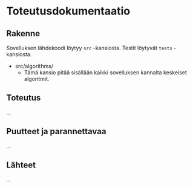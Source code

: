 # Toteutusdokumentaatio



## Rakenne

Sovelluksen lähdekoodi löytyy `src` -kansiosta. Testit löytyvät `tests` -kansiosta.

- src/algorithms/
  - Tämä kansio pitää sisällään kaikki sovelluksen kannalta keskeiset algoritmit.

## Toteutus

...

## Puutteet ja parannettavaa

...

## Lähteet

...